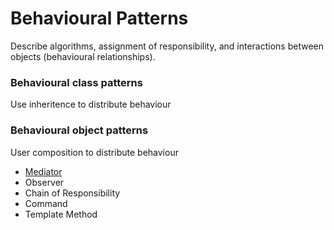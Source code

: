 # Behavioural Patterns
Describe algorithms, assignment of responsibility, and interactions between objects (behavioural relationships).

### Behavioural class patterns
Use inheritence to distribute behaviour

### Behavioural object patterns
User composition to distribute behaviour

* [Mediator](./mediator.md)
* Observer
* Chain of Responsibility
* Command
* Template Method